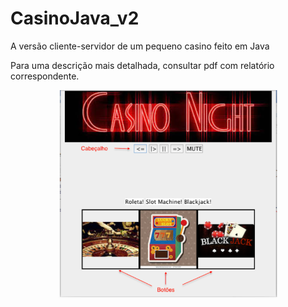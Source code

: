 # CasinoJava_v2
A versão cliente-servidor de um pequeno casino feito em Java

Para uma descrição mais detalhada, consultar pdf com relatório correspondente.
<p align="center">
  <img src="./casino.png" width="350"/>
</p>


